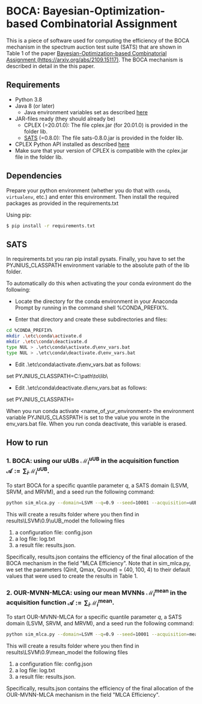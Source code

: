 # BOCA: Bayesian-Optimization-based Combinatorial Assignment

This is a piece of software used for computing the efficiency of the BOCA mechanism in the spectrum auction test suite (SATS) that are shown in Table 1 of the paper
[Bayesian-Optimization-based Combinatorial Assignment (https://arxiv.org/abs/2109.15117)](https://arxiv.org/abs/2208.14698). The BOCA mechanism is described in detail in the this paper.


## Requirements

* Python 3.8
* Java 8 (or later)
  * Java environment variables set as described [here](https://pyjnius.readthedocs.io/en/stable/installation.html#installation)
* JAR-files ready (they should already be)
  * CPLEX (=20.01.0): The file cplex.jar (for 20.01.0) is provided in the folder lib.
  * [SATS](http://spectrumauctions.org/) (=0.8.0): The file sats-0.8.0.jar is provided in the folder lib.
* CPLEX Python API installed as described [here](https://www.ibm.com/docs/en/icos/20.1.0?topic=cplex-setting-up-python-api)
* Make sure that your version of CPLEX is compatible with the cplex.jar file in the folder lib.

## Dependencies

Prepare your python environment (whether you do that with `conda`, `virtualenv`, etc.) and enter this environment. Then install the required packages as provided in the requirements.txt

Using pip:
```bash
$ pip install -r requirements.txt

```
## SATS
In requirements.txt you ran pip install pysats. Finally, you have to set the PYJNIUS_CLASSPATH environment variable to the absolute path of the lib folder.

To automatically do this when activating the your conda evironment do the following:

* Locate the directory for the conda environment in your Anaconda Prompt by running in the command shell %CONDA_PREFIX%.

* Enter that directory and create these subdirectories and files:

```bash
cd %CONDA_PREFIX%
mkdir .\etc\conda\activate.d
mkdir .\etc\conda\deactivate.d
type NUL > .\etc\conda\activate.d\env_vars.bat
type NUL > .\etc\conda\deactivate.d\env_vars.bat
```

* Edit .\etc\conda\activate.d\env_vars.bat as follows:

set PYJNIUS_CLASSPATH=C:\path\to\lib\

* Edit .\etc\conda\deactivate.d\env_vars.bat as follows:

set PYJNIUS_CLASSPATH=

When you run conda activate <name_of_yur_environment> the environment variable PYJNIUS_CLASSPATH is set to the value you wrote in the env_vars.bat file. When you run conda deactivate, this variable is erased.


## How to run

### 1. BOCA: using our uUBs $\mathcal{M}_i^{\text{uUB}}$ in the acquisition function $\mathcal{A}:=\sum_i \mathcal{M}_i^{\text{uUB}}$.

To start BOCA for a specific quantile parameter $q$, a SATS domain (LSVM, SRVM, and MRVM), and a seed run the following command:

```bash
python sim_mlca.py --domain=LSVM --q=0.9 --seed=10001 --acquisition=uUB_model
```

This will create a results folder where you then find in results\LSVM\0.9\uUB_model the following files

1. a configuration file: config.json
2. a log file: log.txt
3. a result file: results.json.

Specifically, results.json contains the efficiency of the final allocation of the BOCA mechanism in the field "MLCA Efficiency". Note that in sim_mlca.py, we set the parameters (Qinit, Qmax, Qround) = (40, 100, 4) to their default values that were used to create the results in Table 1.

### 2. OUR-MVNN-MLCA: using our mean MVNNs $\mathcal{M}_i^{\text{mean}}$ in the acquisition function $\mathcal{A}:=\sum_i \mathcal{M}_i^{\text{mean}}$. 

To start OUR-MVNN-MLCA for a specific quantile parameter $q$, a SATS domain (LSVM, SRVM, and MRVM), and a seed run the following command:

```bash
python sim_mlca.py --domain=LSVM --q=0.9 --seed=10001 --acquisition=mean_model
```

This will create a results folder where you then find in results\LSVM\0.9\mean_model the following files

1. a configuration file: config.json
2. a log file: log.txt
3. a result file: results.json.

Specifically, results.json contains the efficiency of the final allocation of the OUR-MVNN-MLCA mechanism in the field "MLCA Efficiency".



